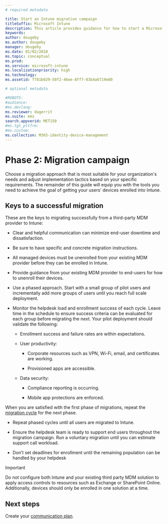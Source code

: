 ```yaml
---
# required metadata

title: Start an Intune migration campaign
titleSuffix: Microsoft Intune
description: This article provides guidance for how to start a Microsoft Intune migration campaign.
keywords:
author: dougeby
ms.author: dougeby
manager: dougeby
ms.date: 01/02/2018
ms.topic: conceptual
ms.prod:
ms.service: microsoft-intune
ms.localizationpriority: high
ms.technology:
ms.assetid: f781b029-50f2-46ee-8ff7-03b4a6719e80

# optional metadata

#ROBOTS:
#audience:
#ms.devlang:
ms.reviewer: dagerrit
ms.suite: ems
search.appverid: MET150
#ms.tgt_pltfrm:
#ms.custom:
ms.collection: M365-identity-device-management
---
```


# Phase 2: Migration campaign

Choose a migration approach that is most suitable for your organization's needs and adjust implementation tactics based on your specific requirements. The remainder of this guide will equip you with the tools you need to achieve the goal of getting your users’ devices enrolled into Intune.

## Keys to a successful migration

These are the keys to migrating successfully from a third-party MDM provider to Intune:

-   Clear and helpful communication can minimize end-user downtime and dissatisfaction.

-   Be sure to have specific and concrete migration instructions.

-   All managed devices must be unenrolled from your existing MDM provider before they can be enrolled in Intune.

-   Provide guidance from your existing MDM provider to end-users for how to unenroll their devices.

-   Use a phased approach. Start with a small group of pilot users and incrementally add more groups of users until you reach full scale deployment.

-   Monitor the helpdesk load and enrollment success of each cycle. Leave time in the schedule to ensure success criteria can be evaluated for each group before migrating the next. Your pilot deployment should validate the following:

    -   Enrollment success and failure rates are within expectations.

    -   User productivity:

        -   Corporate resources such as VPN, Wi-Fi, email, and certificates are working.

        -   Provisioned apps are accessible.

    -   Data security:

        -   Compliance reporting is occurring.

        -   Mobile app protections are enforced.

When you are satisfied with the first phase of migrations, repeat the [migration cycle](migration-guide-cycle.md) for the next phase.

-   Repeat phased cycles until all users are migrated to Intune.

-   Ensure the helpdesk team is ready to support end users throughout the migration campaign. Run a voluntary migration until you can estimate support call workload.

-   Don’t set deadlines for enrollment until the remaining population can be handled by your helpdesk

> [!IMPORTANT]
> Do not configure both Intune and your existing third party MDM solution to apply access controls to resources such as Exchange or SharePoint Online. Additionally, devices should only be enrolled in one solution at a time.

## Next steps

Create your [communication plan](migration-guide-communication-plan.md).
